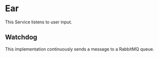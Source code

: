 # Ear
This Service listens to user input.

## Watchdog
This implementation continuously sends a message to a RabbitMQ queue.